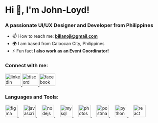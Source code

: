 <h1 align="left">Hi 👋, I'm John-Loyd!</h1>
<h3 align="left">A passionate UI/UX Designer and Developer from Philippines</h3>

- 📫 How to reach me: **billanojl@gmail.com**
- 🌍 I am based from Caloocan City, Philippines
- ⚡ Fun fact **I also work as an Event Coordinator!**

<h3 align="left">Connect with me:</h3>
<div align="left">
  <a href="https://www.linkedin.com/in/jlbillano" target="_blank">
    <img src="https://raw.githubusercontent.com/maurodesouza/profile-readme-generator/master/src/assets/icons/social/linkedin/default.svg" width="52" height="40" alt="linkedin logo"  />
  </a>
  <a href="https://discord.com/users/imloydurson#0699" target="_blank">
    <img src="https://raw.githubusercontent.com/maurodesouza/profile-readme-generator/master/src/assets/icons/social/discord/default.svg" width="52" height="40" alt="discord logo"  />
  </a>
  <a href="https://www.facebook.com/JohnLoydBillano" target="_blank">
    <img src="https://raw.githubusercontent.com/maurodesouza/profile-readme-generator/master/src/assets/icons/social/facebook/default.svg" width="52" height="40" alt="facebook logo"  />
  </a>
</div>


<h3 align="left">Languages and Tools:</h3>
<div align="left">
  <a href="https://www.figma.com/" target="_blank">
    <img src="https://cdn.jsdelivr.net/gh/devicons/devicon/icons/figma/figma-original.svg" height="40" alt="figma logo"  />
  </a>
  <img width="12" />
  <a href="https://developer.mozilla.org/en-US/docs/Web/JavaScript" target="_blank">
    <img src="https://cdn.jsdelivr.net/gh/devicons/devicon/icons/javascript/javascript-original.svg" height="40" alt="javascript logo"  />
  </a>
  <img width="12" />
  <a href="https://nodejs.org/" target="_blank">
    <img src="https://cdn.jsdelivr.net/gh/devicons/devicon/icons/nodejs/nodejs-original.svg" height="40" alt="nodejs logo"  />
  </a>
  <img width="12" />
  <a href="https://www.mysql.com/" target="_blank">
    <img src="https://cdn.jsdelivr.net/gh/devicons/devicon/icons/mysql/mysql-original.svg" height="40" alt="mysql logo"  />
  </a>
  <img width="12" />
  <a href="https://www.adobe.com/products/photoshop.html" target="_blank">
    <img src="https://cdn.jsdelivr.net/gh/devicons/devicon/icons/photoshop/photoshop-plain.svg" height="40" alt="photoshop logo"  />
  </a>
  <img width="12" />
  <a href="https://www.postman.com/" target="_blank">
    <img src="https://skillicons.dev/icons?i=postman" height="40" alt="postman logo"  />
  </a>
  <img width="12" />
  <a href="https://www.python.org/" target="_blank">
    <img src="https://cdn.simpleicons.org/python/3776AB" height="40" alt="python logo"  />
  </a>
  <img width="12" />
  <a href="https://reactjs.org/" target="_blank">
    <img src="https://cdn.simpleicons.org/react/61DAFB" height="40" alt="react logo"  />
  </a>
</div>

